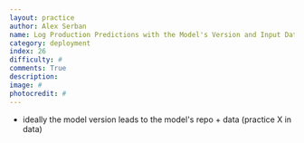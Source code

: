 ```yaml
---
layout: practice
author: Alex Serban
name: Log Production Predictions with the Model's Version and Input Data
category: deployment
index: 26
difficulty: #
comments: True
description:
image: #
photocredit: #
---
```



- ideally the model version leads to the model's repo + data (practice X in data)
